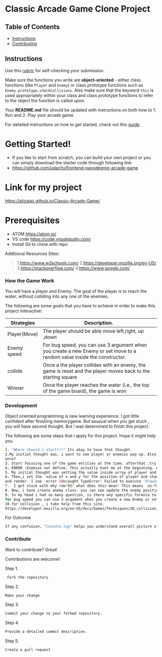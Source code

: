 # Classic Arcade Game Clone Project

## Table of Contents

- [Instructions](#instructions)
- [Contributing](#contributing)

## Instructions

Use this [rubric](https://review.udacity.com/#!/rubrics/15/view) for self-checking your submission.

Make sure the functions you write are **object-oriented** - either class functions (like `Player` and `Enemy`) or class prototype functions such as `Enemy.prototype.checkCollisions`. Also make sure that the keyword `this` is used appropriately within your class and class prototype functions to refer to the object the function is called upon.

Your **README.md** file should be updated with instructions on both how to 1. Run and 2. Play your arcade game.

For detailed instructions on how to get started, check out this [guide](https://docs.google.com/document/d/1v01aScPjSWCCWQLIpFqvg3-vXLH2e8_SZQKC8jNO0Dc/pub?embedded=true).

# Getting Started!

  - If you like to start from scratch, you can build your own project or you can simply download the starter code through following link:
  - https://github.com/udacity/frontend-nanodegree-arcade-game
  
  # Link for my project
  https://alizajaz.github.io/Classic-Arcade-Game/


# Prerequisites
  - ATOM https://atom.io/
  - VS code https://code.visualstudio.com/
  - Install Git to clone with repo

Additional Resources Sites:

> 1.https://www.w3schools.com/
> 2.https://developer.mozilla.org/en-US/
> 3.https://stackoverflow.com/
> 4.https://www.google.com/




### How the Game Work
You will have a player and Enemy. The goal of the player is to reach the water, without colliding into any one of the enemies.

 The following are some goals that you have to achieve in order to make this project interactive:

| Strategies | Description. |
| ------ | ------ |
| Player(Move)| The player should be able move left,right, up ,down |
| Enemy speed| For bug speed, you can use 3 argument when you create a new Enemy or set move to a random value inside the constructor.| 
| collide | Once a the player collides with an enemy, the game is reset and the player moves back to the starting square|
|Winner | Once the player reaches the water (i.e., the top of the game board), the game is won |






### Development

Object oriented programming is new learning experience. I got little confident after finishing memorygame. But asusual when you get stuck , you will have second thought. But i was determined to finish this project.

The following are some steps that i apply for this project.  Hope it might help you.

```sh
1. "Where should i start!!!" Its okay to have that thought.
2.My initial thought was, i want to see player or enemies pop up. Also,I can see the enemy variable. Should I create enemy and player at
once? 
3. Start focusing one of the game entities at the time. afterthat ,try commenting out any code in engine.js that refers to player at first. you will be able to see screen. (now i am in process of creating Enemy class and I realized they are just moving in one direction.)
4. ERROR :Enemies not define. This actually hunt me at the beginning. All you have to do was make empty array allEnemies= []; You want to uncomment //updateEntities(dt);
5. My initial thought was setting the value inside array of player and enemies which looks like this  this.xaxis=[0,10,20,30,40,50];
6. Then,i set the  value of x and y for the position of player and change my  this.sprite = 'images/char-pink-girl.png'; with update 
and render. I see  error (Uncaught TypeError: Failed to execute 'drawImage' on 'CanvasRenderingContext2D': The provided value is not of type '(CSSImageValue or HTMLImageElement or SVGImageElement or HTMLVideoElement or HTMLCanvasElement or ImageBitmap or OffscreenCanvas)' I keep getting this error and unable to see my player). To fix this, Resources.load([ 'images/char-pink-girl.png']); I tried to put different image , therefore I have to modify in Resources.load.
7.  I got stuck with why row*83? what does this mean? This means  un-faded, un-transperarent part is 83 px tall.
8. Now, i have create enemy class. you can see update the enemy position,collision and rendering and pushing object inside all enemies.
9. In my head i had so many question, is there any specific formula to increase the speed of bug ? Or do i need to put value in dt?
for bug speed you can use 3 argument when you create a new Enemy or set move to a random value inside the constructor. please make sure to comment updateEntities.
10.for collision , i take help from this site. 
https://developer.mozilla.org/en-US/docs/Games/Techniques/2D_collision_detection
```

For Outcome

```sh
If any confusion, "Console.log" helps you understand overall picture of your code.

```




### Contribute

Want to contribute? Great!

 Contributions are welcome!

Step 1.
```sh
 Fork the repository
```

Step 2.
```sh
Make your change
```

Step 3.
```sh
Commit your change to your forked repository.
```
Step 4.
```sh
Provide a detailed commit description.
```
Step 5.
```sh
Create a pull request


